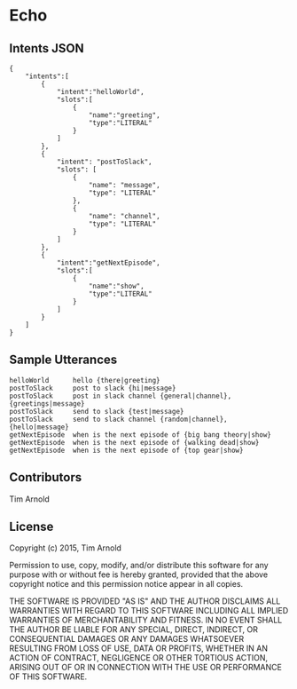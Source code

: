 Echo
=========

Intents JSON
----
```
{
    "intents":[
        {
            "intent":"helloWorld",
            "slots":[
                {
                    "name":"greeting",
                    "type":"LITERAL"
                }
            ]
        },
        {
            "intent": "postToSlack",
            "slots": [
                {
                    "name": "message",
                    "type": "LITERAL"
                },
                {
                    "name": "channel",
                    "type": "LITERAL"
                }
            ]
        },
        {
            "intent":"getNextEpisode",
            "slots":[
                {
                    "name":"show",
                    "type":"LITERAL"
                }
            ]
        }
    ]
}
```

Sample Utterances
----
```
helloWorld      hello {there|greeting}
postToSlack     post to slack {hi|message}
postToSlack     post in slack channel {general|channel}, {greetings|message}
postToSlack     send to slack {test|message}
postToSlack     send to slack channel {random|channel}, {hello|message}
getNextEpisode  when is the next episode of {big bang theory|show}
getNextEpisode  when is the next episode of {walking dead|show}
getNextEpisode  when is the next episode of {top gear|show}
```

Contributors
----
Tim Arnold


License
----

Copyright (c) 2015, Tim Arnold

Permission to use, copy, modify, and/or distribute this software for any purpose with or without fee is hereby granted, provided that the above copyright notice and this permission notice appear in all copies.

THE SOFTWARE IS PROVIDED "AS IS" AND THE AUTHOR DISCLAIMS ALL WARRANTIES WITH REGARD TO THIS SOFTWARE INCLUDING ALL IMPLIED WARRANTIES OF MERCHANTABILITY AND FITNESS. IN NO EVENT SHALL THE AUTHOR BE LIABLE FOR ANY SPECIAL, DIRECT, INDIRECT, OR CONSEQUENTIAL DAMAGES OR ANY DAMAGES WHATSOEVER RESULTING FROM LOSS OF USE, DATA OR PROFITS, WHETHER IN AN ACTION OF CONTRACT, NEGLIGENCE OR OTHER TORTIOUS ACTION, ARISING OUT OF OR IN CONNECTION WITH THE USE OR PERFORMANCE OF THIS SOFTWARE.
